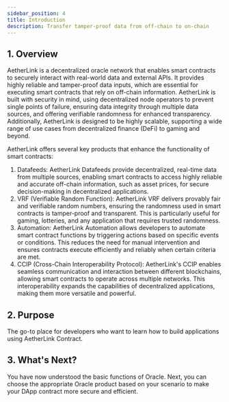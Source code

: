 ```yaml
---
sidebar_position: 4
title: Introduction
description: Transfer tamper-proof data from off-chain to on-chain
---
```


## 1. Overview

AetherLink is a decentralized oracle network that enables smart contracts to securely interact with real-world data and external APIs. It provides highly reliable and tamper-proof data inputs, which are essential for executing smart contracts that rely on off-chain information. AetherLink is built with security in mind, using decentralized node operators to prevent single points of failure, ensuring data integrity through multiple data sources, and offering verifiable randomness for enhanced transparency. Additionally, AetherLink is designed to be highly scalable, supporting a wide range of use cases from decentralized finance (DeFi) to gaming and beyond.

AetherLink offers several key products that enhance the functionality of smart contracts:

1. Datafeeds: AetherLink Datafeeds provide decentralized, real-time data from multiple sources, enabling smart contracts to access highly reliable and accurate off-chain information, such as asset prices, for secure decision-making in decentralized applications.
2. VRF (Verifiable Random Function): AetherLink VRF delivers provably fair and verifiable random numbers, ensuring the randomness used in smart contracts is tamper-proof and transparent. This is particularly useful for gaming, lotteries, and any application that requires trusted randomness.
3. Automation: AetherLink Automation allows developers to automate smart contract functions by triggering actions based on specific events or conditions. This reduces the need for manual intervention and ensures contracts execute efficiently and reliably when certain criteria are met.
4. CCIP (Cross-Chain Interoperability Protocol): AetherLink's CCIP enables seamless communication and interaction between different blockchains, allowing smart contracts to operate across multiple networks. This interoperability expands the capabilities of decentralized applications, making them more versatile and powerful.

## 2. Purpose

The go-to place for developers who want to learn how to build applications using AetherLink Contract.

## 3. What's Next?

You have now understood the basic functions of Oracle. Next, you can choose the appropriate Oracle product based on your scenario to make your DApp contract more secure and efficient.

